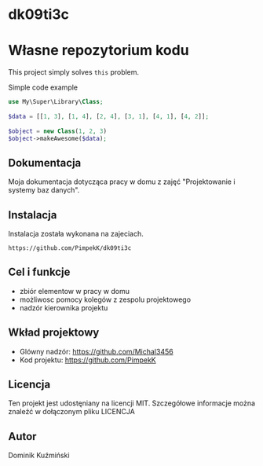 # dk09ti3c
# Własne repozytorium kodu
 
This project simply solves `this` problem.
 
Simple code example 
 
```php
use My\Super\Library\Class;
 
$data = [[1, 3], [1, 4], [2, 4], [3, 1], [4, 1], [4, 2]];
 
$object = new Class(1, 2, 3)
$object->makeAwesome($data);
```
 
## Dokumentacja
 
Moja dokumentacja dotycząca pracy w domu z zajęć "Projektowanie i systemy baz danych".
 
## Instalacja
 
Instalacja została wykonana na zajeciach.
 
```
https://github.com/PimpekK/dk09ti3c
```
 
## Cel i funkcje
 
* zbiór elementow w pracy w domu
* możliwosc pomocy kolegów z zespolu projektowego
* nadzór kierownika projektu
 
## Wkład projektowy
 
* Glówny nadzór: https://github.com/Michal3456
* Kod projektu: https://github.com/PimpekK
 
## Licencja
 
Ten projekt jest udostęniany na licencji MIT. Szczegółowe informacje można znaleźć w dołączonym pliku LICENCJA
 
## Autor
 
Dominik Kuźmiński
